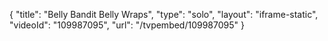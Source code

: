 {
    "title": "Belly Bandit Belly Wraps",
    "type": "solo",
    "layout": "iframe-static",
    "videoId": "109987095",
    "url": "\/tvpembed\/109987095"
}